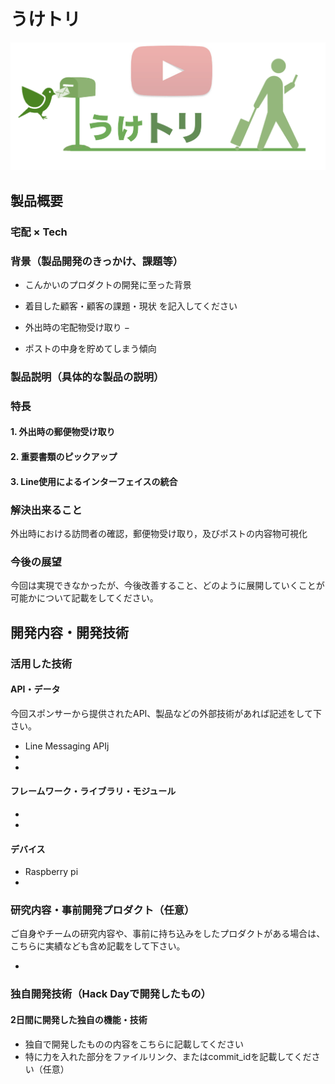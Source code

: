 # うけトリ

[![Product Name](image.png)](https://www.youtube.com/watch?v=G5rULR53uMk)

## 製品概要
### 宅配 × Tech

### 背景（製品開発のきっかけ、課題等）

- こんかいのプロダクトの開発に至った背景
- 着目した顧客・顧客の課題・現状
を記入してください

- 外出時の宅配物受け取り
− 
- ポストの中身を貯めてしまう傾向

### 製品説明（具体的な製品の説明）

### 特長

#### 1. 外出時の郵便物受け取り

#### 2. 重要書類のピックアップ

#### 3. Line使用によるインターフェイスの統合

### 解決出来ること
外出時における訪問者の確認，郵便物受け取り，及びポストの内容物可視化

### 今後の展望
今回は実現できなかったが、今後改善すること、どのように展開していくことが可能かについて記載をしてください。


## 開発内容・開発技術
### 活用した技術
#### API・データ
今回スポンサーから提供されたAPI、製品などの外部技術があれば記述をして下さい。

* Line Messaging APIj
* 
* 

#### フレームワーク・ライブラリ・モジュール
* 
* 

#### デバイス
* Raspberry pi
* 

### 研究内容・事前開発プロダクト（任意）
ご自身やチームの研究内容や、事前に持ち込みをしたプロダクトがある場合は、こちらに実績なども含め記載をして下さい。

* 


### 独自開発技術（Hack Dayで開発したもの）
#### 2日間に開発した独自の機能・技術
* 独自で開発したものの内容をこちらに記載してください
* 特に力を入れた部分をファイルリンク、またはcommit_idを記載してください（任意）
